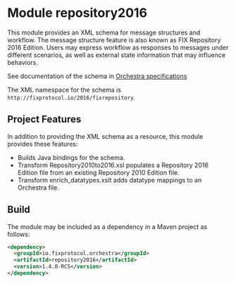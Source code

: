 # Module repository2016
This module provides an XML schema for message structures and workflow. The message structure feature is also known as FIX Repository 2016 Edition. Users may express workflow as responses to messages under different scenarios, as well as external state information that may influence behaviors.

See documentation of the schema in [Orchestra specifications](https://github.com/FIXTradingCommunity/fix-orchestra-spec/tree/master/v1-0-DRAFT)

The XML namespace for the schema is `http://fixprotocol.io/2016/fixrepository`.

## Project Features

In addition to providing the XML schema as a resource, this module provides these features:
* Builds Java bindings for the schema. 
* Transform Repository2010to2016.xsl populates a Repository 2016 Edition file from an existing Repository 2010 Edition file.
* Transform enrich_datatypes.xslt adds datatype mappings to an Orchestra file.

## Build

The module may be included as a dependency in a Maven project as follows:

```xml
<dependency>
  <groupId>io.fixprotocol.orchestra</groupId>
  <artifactId>repository2016</artifactId>
  <version>1.4.0-RC5</version>
</dependency>
```
